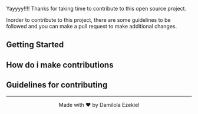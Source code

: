 Yayyyy!!!! Thanks for taking time to contribute to this open source project.

Inorder to contribute to this project, there are some guidelines to be followed and you can make a pull request to make additional changes.

## Getting Started

## How do i make contributions

## Guidelines for contributing


<hr>

<p style="text-align:center">Made with ❤️ by Damilola Ezekiel</p>